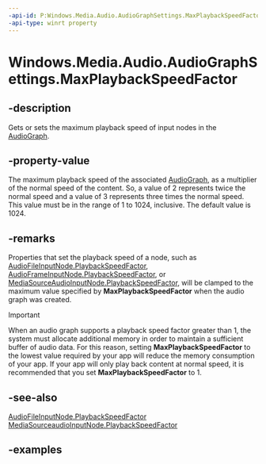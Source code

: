 ```yaml
---
-api-id: P:Windows.Media.Audio.AudioGraphSettings.MaxPlaybackSpeedFactor
-api-type: winrt property
---
```


<!-- Property syntax.
public double MaxPlaybackSpeedFactor { get;  set; }
-->

# Windows.Media.Audio.AudioGraphSettings.MaxPlaybackSpeedFactor

## -description
Gets or sets the maximum playback speed of input nodes in the [AudioGraph](audiograph.md).

## -property-value
The maximum playback speed of the associated [AudioGraph](audiograph.md), as a multiplier of the normal speed of the content. So, a value of 2 represents twice the normal speed and a value of 3 represents three times the normal speed. This value must be in the range of 1 to 1024, inclusive. The default value is 1024.

## -remarks
Properties that set the playback speed of a node, such as [AudioFileInputNode.PlaybackSpeedFactor](audiofileinputnode_playbackspeedfactor.md), [AudioFrameInputNode.PlaybackSpeedFactor](audioframeinputnode_playbackspeedfactor.md), or [MediaSourceAudioInputNode.PlaybackSpeedFactor](../windows.media.audio/mediasourceaudioinputnode_playbackspeedfactor.md), will be clamped to the maximum value specified by **MaxPlaybackSpeedFactor** when the audio graph was created. 

> [!Important] 
> When an audio graph supports a playback speed factor greater than 1, the system must allocate additional memory in order to maintain a sufficient buffer of audio data. For this reason, setting **MaxPlaybackSpeedFactor** to the lowest value required by your app will reduce the memory consumption of your app. If your app will only play back content at normal speed, it is recommended that you set **MaxPlaybackSpeedFactor** to 1.

## -see-also
[AudioFileInputNode.PlaybackSpeedFactor](audiofileinputnode_playbackspeedfactor.md)
[MediaSourceaudioInputNode.PlaybackSpeedFactor](../windows.media.audio/mediasourceaudioinputnode_playbackspeedfactor.md)

## -examples

